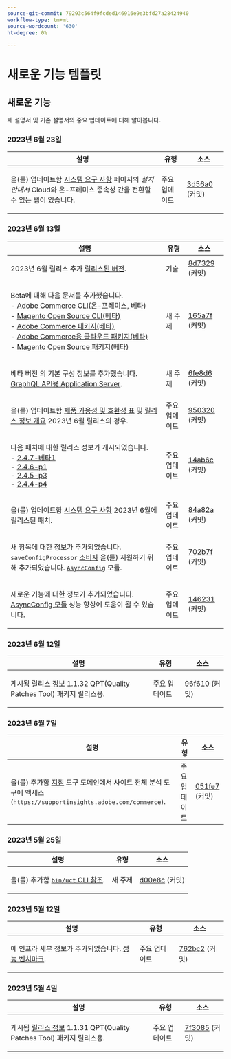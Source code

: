 ```yaml
---
source-git-commit: 79293c564f9fcded146916e9e3bfd27a28424940
workflow-type: tm+mt
source-wordcount: '630'
ht-degree: 0%

---
```

# 새로운 기능 템플릿

## 새로운 기능

새 설명서 및 기존 설명서의 중요 업데이트에 대해 알아봅니다.

### 2023년 6월 23일

<table style="table-layout:auto;">
  <thead>
    <tr>
      <th>설명</th>
      <th>유형</th>
      <th>소스</th>
    </tr>
  </thead>
  <tbody>
    <tr>
      <td><p>을(를) 업데이트함 <a href="https://experienceleague.adobe.com/docs/commerce-operations/installation-guide/system-requirements.html">시스템 요구 사항</a> 페이지의 <em>설치 안내서</em> Cloud와 온-프레미스 종속성 간을 전환할 수 있는 탭이 있습니다.</p>
</td>
      <td>주요 업데이트</td>
      <td><a href="https://github.com/AdobeDocs/commerce-operations.en/commit/3d56a01b91a71b1c615a28588e726f0b9e58abb0">3d56a0</a> (커밋)</td>
    </tr>
  </tbody>
</table>

### 2023년 6월 13일

<table style="table-layout:auto;">
  <thead>
    <tr>
      <th>설명</th>
      <th>유형</th>
      <th>소스</th>
    </tr>
  </thead>
  <tbody>
    <tr>
      <td><p>2023년 6월 릴리스 추가 <a href="https://experienceleague.adobe.com/docs/commerce-operations/release/versions.html">릴리스된 버전</a>.</p>
</td>
      <td>기술</td>
      <td><a href="https://github.com/AdobeDocs/commerce-operations.en/commit/8d7329c2496f4d322a83ec6bcf71ef956f4284c3">8d7329</a> (커밋)</td>
    </tr>
    <tr>
      <td><p>Beta에 대해 다음 문서를 추가했습니다.<br />- <a href="https://experienceleague.adobe.com/docs/commerce-operations/reference/commerce-on-premises-beta.html">Adobe Commerce CLI(온-프레미스, 베타)</a><br />- <a href="https://experienceleague.adobe.com/docs/commerce-operations/reference/magento-open-source-beta.html">Magento Open Source CLI(베타)</a><br />- <a href="https://experienceleague.adobe.com/docs/commerce-operations/release/packages/adobe-commerce-beta.html">Adobe Commerce 패키지(베타)</a><br />- <a href="https://experienceleague.adobe.com/docs/commerce-operations/release/packages/cloud-beta.html">Adobe Commerce용 클라우드 패키지(베타)</a><br />- <a href="https://experienceleague.adobe.com/docs/commerce-operations/release/packages/magento-open-source-beta.html">Magento Open Source 패키지(베타)</a></p>
</td>
      <td>새 주제</td>
      <td><a href="https://github.com/AdobeDocs/commerce-operations.en/commit/165a7f99fa173b17e436c07dc1fbcf9323478762">165a7f</a> (커밋)</td>
    </tr>
    <tr>
      <td><p>베타 버전 의 기본 구성 정보를 추가했습니다. <a href="https://experienceleague.adobe.com/docs/commerce-operations/performance-best-practices/performance-best-practices/application-server.html">GraphQL API용 Application Server</a>.</p>
</td>
      <td>새 주제</td>
      <td><a href="https://github.com/AdobeDocs/commerce-operations.en/commit/6fe8d69933b7b2260a33b55bb2b12609addd3c90">6fe8d6</a> (커밋)</td>
    </tr>
    <tr>
      <td><p>을(를) 업데이트함 <a href="https://experienceleague.adobe.com/docs/commerce-operations/release/product-availability.html">제품 가용성 및 호환성 표</a> 및 <a href="https://experienceleague.adobe.com/docs/commerce-operations/release/notes/overview.html">릴리스 정보 개요</a> 2023년 6월 릴리스의 경우.</p>
</td>
      <td>주요 업데이트</td>
      <td><a href="https://github.com/AdobeDocs/commerce-operations.en/commit/95032071bca59ad1466aed16033a871d820c40b3">950320</a> (커밋)</td>
    </tr>
    <tr>
      <td><p>다음 패치에 대한 릴리스 정보가 게시되었습니다.<br />- <a href="https://experienceleague.adobe.com/docs/commerce-operations/release/notes/adobe-commerce/2-4-7.html">2.4.7-베타1</a><br />- <a href="https://experienceleague.adobe.com/docs/commerce-operations/release/notes/security-patches/2-4-6-p1.html">2.4.6-p1</a><br />- <a href="https://experienceleague.adobe.com/docs/commerce-operations/release/notes/security-patches/2-4-5-p3.html">2.4.5-p3</a><br />- <a href="https://experienceleague.adobe.com/docs/commerce-operations/release/notes/security-patches/2-4-4-p4.html">2.4.4-p4</a></p>
</td>
      <td>주요 업데이트</td>
      <td><a href="https://github.com/AdobeDocs/commerce-operations.en/commit/14ab6c2495ffb2ddd6321cd0fbb317df6fd866b3">14ab6c</a> (커밋)</td>
    </tr>
    <tr>
      <td><p>을(를) 업데이트함 <a href="https://experienceleague.adobe.com/docs/commerce-operations/installation-guide/system-requirements.html">시스템 요구 사항</a> 2023년 6월에 릴리스된 패치.</p>
</td>
      <td>주요 업데이트</td>
      <td><a href="https://github.com/AdobeDocs/commerce-operations.en/commit/84a82a6806e43a928be7e6743457d8fc9288338e">84a82a</a> (커밋)</td>
    </tr>
    <tr>
      <td><p>새 항목에 대한 정보가 추가되었습니다. <code class="language-plaintext highlighter-rouge">saveConfigProcessor</code> <a href="https://experienceleague.adobe.com/docs/commerce-operations/configuration-guide/message-queues/consumers.html">소비자</a> 을(를) 지원하기 위해 추가되었습니다. <a href="https://experienceleague.adobe.com/docs/commerce-operations/performance-best-practices/configuration.html#asynchronous-configuration-save"><code class="language-plaintext highlighter-rouge">AsyncConfig</code></a> 모듈.</p>
</td>
      <td>주요 업데이트</td>
      <td><a href="https://github.com/AdobeDocs/commerce-operations.en/commit/702b7f73d1bd315528c332418ed3a5f2666c3efc">702b7f</a> (커밋)</td>
    </tr>
    <tr>
      <td><p>새로운 기능에 대한 정보가 추가되었습니다. <a href="https://experienceleague.adobe.com/docs/commerce-operations/performance-best-practices/configuration.html#asynchronous-configuration-save">AsyncConfig 모듈</a> 성능 향상에 도움이 될 수 있습니다.</p>
</td>
      <td>주요 업데이트</td>
      <td><a href="https://github.com/AdobeDocs/commerce-operations.en/commit/146231fb1b559e6043b8610da02c2015b2f77d6c">146231</a> (커밋)</td>
    </tr>
  </tbody>
</table>

### 2023년 6월 12일

<table style="table-layout:auto;">
  <thead>
    <tr>
      <th>설명</th>
      <th>유형</th>
      <th>소스</th>
    </tr>
  </thead>
  <tbody>
    <tr>
      <td><p>게시됨 <a href="https://experienceleague.adobe.com/docs/commerce-operations/tools/quality-patches-tool/release-notes.html">릴리스 정보</a> 1.1.32 QPT(Quality Patches Tool) 패키지 릴리스용.</p>
</td>
      <td>주요 업데이트</td>
      <td><a href="https://github.com/AdobeDocs/commerce-operations.en/commit/96f6107732880601f3788ae73bebef3039aa85c3">96f610</a> (커밋)</td>
    </tr>
  </tbody>
</table>

### 2023년 6월 7일

<table style="table-layout:auto;">
  <thead>
    <tr>
      <th>설명</th>
      <th>유형</th>
      <th>소스</th>
    </tr>
  </thead>
  <tbody>
    <tr>
      <td><p>을(를) 추가함 <a href="https://experienceleague.adobe.com/docs/commerce-operations/tools/site-wide-analysis-tool/access.html">지침</a> 도구 도메인에서 사이트 전체 분석 도구에 액세스(<code class="language-plaintext highlighter-rouge">https://supportinsights.adobe.com/commerce</code>).</p>
</td>
      <td>주요 업데이트</td>
      <td><a href="https://github.com/AdobeDocs/commerce-operations.en/commit/051fe7707cef593027bcff93ae39adfc5cf1af3c">051fe7</a> (커밋)</td>
    </tr>
  </tbody>
</table><!-- date_group -->

### 2023년 5월 25일

<table style="table-layout:auto;">
  <thead>
    <tr>
      <th>설명</th>
      <th>유형</th>
      <th>소스</th>
    </tr>
  </thead>
  <tbody>
    <tr>
      <td><p>을(를) 추가함 <a href="https://experienceleague.adobe.com/docs/commerce-operations/reference/uct.html"><code class="language-plaintext highlighter-rouge">bin/uct</code> CLI 참조</a>.</p>
</td>
      <td>새 주제</td>
      <td><a href="https://github.com/AdobeDocs/commerce-operations.en/commit/d00e8cb4ebce9cbda0218ef75f44d2ff0ec45bad">d00e8c</a> (커밋)</td>
    </tr>
  </tbody>
</table>

### 2023년 5월 12일

<table style="table-layout:auto;">
  <thead>
    <tr>
      <th>설명</th>
      <th>유형</th>
      <th>소스</th>
    </tr>
  </thead>
  <tbody>
    <tr>
      <td><p>에 인프라 세부 정보가 추가되었습니다. <a href="https://experienceleague.adobe.com/docs/commerce-operations/implementation-playbook/infrastructure/performance/benchmarks.html">성능 벤치마크</a>.</p>
</td>
      <td>주요 업데이트</td>
      <td><a href="https://github.com/AdobeDocs/commerce-operations.en/commit/762bc2b9bdd19d92707525044a4178b6e89e4a3d">762bc2</a> (커밋)</td>
    </tr>
  </tbody>
</table>

### 2023년 5월 4일

<table style="table-layout:auto;">
  <thead>
    <tr>
      <th>설명</th>
      <th>유형</th>
      <th>소스</th>
    </tr>
  </thead>
  <tbody>
    <tr>
      <td><p>게시됨 <a href="https://experienceleague.adobe.com/docs/commerce-operations/tools/quality-patches-tool/release-notes.html">릴리스 정보</a> 1.1.31 QPT(Quality Patches Tool) 패키지 릴리스용.</p>
</td>
      <td>주요 업데이트</td>
      <td><a href="https://github.com/AdobeDocs/commerce-operations.en/commit/7f30857b612d027dfce26fac1f947006f28ecfa6">7f3085</a> (커밋)</td>
    </tr>
  </tbody>
</table><!-- date_group --><!-- month_group --><!-- year_group -->
